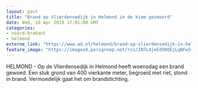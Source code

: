 ```yaml
---
layout: post
title: "Brand op Vlierdensedijk in Helmond in de kiem gesmoord"
date: Wed, 10 Apr 2019 17:01:00 GMT
categories: 
- noord-brabant 
- helmond 
externe_link: "https://www.ad.nl/helmond/brand-op-vlierdensedijk-in-helmond-in-de-kiem-gesmoord~a4848a00/"
feature_image: "https://images0.persgroep.net/rcs/IN7L4jeEd5KOEjLqNFw5fIHgYNA/diocontent/145253626/_fitwidth/400/?appId=21791a8992982cd8da851550a453bd7f&quality=0.7"
---
```


HELMOND - Op de Vlierdensedijk in Helmond heeft woensdag een brand gewoed. Een stuk grond van 400 vierkante meter, begroeid met riet, stond in brand. Vermoedelijk gaat het om brandstichting.
